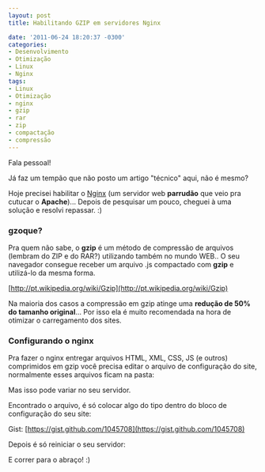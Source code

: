 ```yaml
---
layout: post
title: Habilitando GZIP em servidores Nginx

date: '2011-06-24 18:20:37 -0300'
categories:
- Desenvolvimento
- Otimização
- Linux
- Nginx
tags:
- Linux
- Otimização
- nginx
- gzip
- rar
- zip
- compactação
- compressão
---
```

Fala pessoal!

Já faz um tempão que não posto um artigo "técnico" aqui, não é mesmo?

Hoje precisei habilitar o [Nginx](http://nginx.org/) (um servidor web <strong>parrudão</strong> que veio pra cutucar o <strong>Apache</strong>)... Depois de pesquisar um pouco, cheguei à uma solução e resolvi repassar. :)

<h3>gzoque?</h3>
Pra quem não sabe, o <strong>gzip</strong> é um método de compressão de arquivos (lembram do ZIP e do RAR?) utilizando também no mundo WEB.. O seu navegador consegue receber um arquivo .js compactado com <strong>gzip</strong> e utilizá-lo da mesma forma.

[http://pt.wikipedia.org/wiki/Gzip](http://pt.wikipedia.org/wiki/Gzip)

Na maioria dos casos a compressão em gzip atinge uma <strong>redução de 50% do tamanho original</strong>... Por isso ela é muito recomendada na hora de otimizar o carregamento dos sites.

<h3>Configurando o nginx</h3>
Pra fazer o nginx entregar arquivos HTML, XML, CSS, JS (e outros) comprimidos em gzip você precisa editar o arquivo de configuração do site, normalmente esses arquivos ficam na pasta:


<div data-gist-id="05bf59bea9cfc8bccab0" data-gist-show-loading="false"></div>

Mas isso pode variar no seu servidor.

Encontrado o arquivo, é só colocar algo do tipo dentro do bloco de configuração do seu site:


<div data-gist-id="12a29384813c2d14cc4c" data-gist-show-loading="false"></div>

Gist: [https://gist.github.com/1045708](https://gist.github.com/1045708)

Depois é só reiniciar o seu servidor:


<div data-gist-id="0e601893182b92db3f8e" data-gist-show-loading="false"></div>

E correr para o abraço! :)

